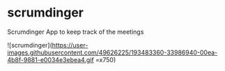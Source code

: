 # scrumdinger
Scrumdinger App to keep track of the meetings


![scrumdinger](https://user-images.githubusercontent.com/49626225/193483360-33986940-00ea-4b8f-9881-e0034e3ebea4.gif =x750)
